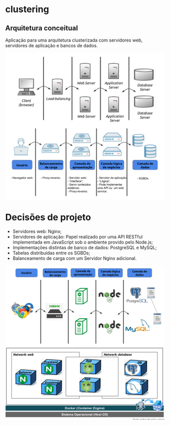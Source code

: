 # clustering

## Arquitetura conceitual

Aplicação para uma arquitetura clusterizada com servidores web, servidores de aplicação e bancos de dados.

<img src="imgs/arq_1.png" align="center"/>

<img src="imgs/arq_2.png" align="center"/>

# Decisões de projeto

<ul>
<li>Servidores web: Nginx;</li>
<li>Servidores de aplicação: Papel realizado por uma API RESTful implementada em
JavaScript sob o ambiente provido pelo Node.js;</li>
<li>Implementações distintas de banco de dados: PostgreSQL e MySQL;
<li>Tabelas distribuídas entre os SGBDs;</li>
<li>Balanceamento de carga com um Servidor Nginx adicional.</li>
</ul>

<img src="imgs/arq_3.png" align="center"/>

<img src="imgs/arq_4.png" align="center"/>
